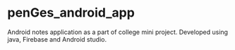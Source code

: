 # penGes_android_app
Android notes application as a part of college mini project. Developed using java, Firebase and Android studio.
